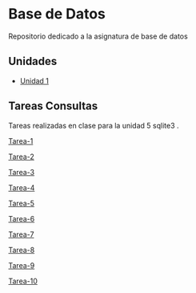 # Base de Datos 
Repositorio dedicado a la asignatura de base de datos

## Unidades 
- [Unidad 1](Unidad-1)

## Tareas Consultas

Tareas realizadas en clase para la unidad 5 sqlite3 .

[Tarea-1](/tarea-consultas/README.md)

[Tarea-2](/tarea-sql-2/README.md)

[Tarea-3](/tarea-sql-3/README.md)

[Tarea-4](/tarea-sql-4/README.md)

[Tarea-5](/tarea-5-examen/README.md)

[Tarea-6](/tarea-6/)

[Tarea-7](/tarea-7/)

[Tarea-8](/tarea-8/)

[Tarea-9](/tarea-9/)

[Tarea-10](/tarea-10/tarea-10.sql)